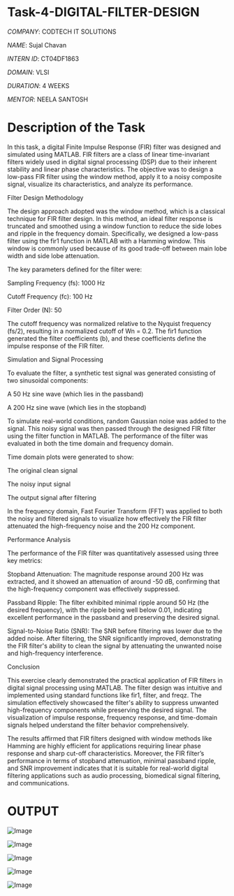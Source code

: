 # Task-4-DIGITAL-FILTER-DESIGN

*COMPANY*: CODTECH IT SOLUTIONS 

*NAME*: Sujal Chavan

*INTERN ID*: CT04DF1863

*DOMAIN*: VLSI

*DURATION*: 4 WEEKS

*MENTOR*: NEELA SANTOSH

# Description of the Task

In this task, a digital Finite Impulse Response (FIR) filter was designed and simulated using MATLAB. FIR filters are a class of linear time-invariant filters widely used in digital signal processing (DSP) due to their inherent stability and linear phase characteristics. The objective was to design a low-pass FIR filter using the window method, apply it to a noisy composite signal, visualize its characteristics, and analyze its performance.

Filter Design Methodology

The design approach adopted was the window method, which is a classical technique for FIR filter design. In this method, an ideal filter response is truncated and smoothed using a window function to reduce the side lobes and ripple in the frequency domain. Specifically, we designed a low-pass filter using the fir1 function in MATLAB with a Hamming window. This window is commonly used because of its good trade-off between main lobe width and side lobe attenuation.

The key parameters defined for the filter were:

Sampling Frequency (fs): 1000 Hz

Cutoff Frequency (fc): 100 Hz

Filter Order (N): 50

The cutoff frequency was normalized relative to the Nyquist frequency (fs/2), resulting in a normalized cutoff of Wn = 0.2. The fir1 function generated the filter coefficients (b), and these coefficients define the impulse response of the FIR filter.

Simulation and Signal Processing

To evaluate the filter, a synthetic test signal was generated consisting of two sinusoidal components:

A 50 Hz sine wave (which lies in the passband)

A 200 Hz sine wave (which lies in the stopband)

To simulate real-world conditions, random Gaussian noise was added to the signal. This noisy signal was then passed through the designed FIR filter using the filter function in MATLAB. The performance of the filter was evaluated in both the time domain and frequency domain.

Time domain plots were generated to show:

The original clean signal

The noisy input signal

The output signal after filtering

In the frequency domain, Fast Fourier Transform (FFT) was applied to both the noisy and filtered signals to visualize how effectively the FIR filter attenuated the high-frequency noise and the 200 Hz component.

Performance Analysis

The performance of the FIR filter was quantitatively assessed using three key metrics:

Stopband Attenuation: The magnitude response around 200 Hz was extracted, and it showed an attenuation of around -50 dB, confirming that the high-frequency component was effectively suppressed.

Passband Ripple: The filter exhibited minimal ripple around 50 Hz (the desired frequency), with the ripple being well below 0.01, indicating excellent performance in the passband and preserving the desired signal.

Signal-to-Noise Ratio (SNR): The SNR before filtering was lower due to the added noise. After filtering, the SNR significantly improved, demonstrating the FIR filter's ability to clean the signal by attenuating the unwanted noise and high-frequency interference.

Conclusion

This exercise clearly demonstrated the practical application of FIR filters in digital signal processing using MATLAB. The filter design was intuitive and implemented using standard functions like fir1, filter, and freqz. The simulation effectively showcased the filter's ability to suppress unwanted high-frequency components while preserving the desired signal. The visualization of impulse response, frequency response, and time-domain signals helped understand the filter behavior comprehensively.

The results affirmed that FIR filters designed with window methods like Hamming are highly efficient for applications requiring linear phase response and sharp cut-off characteristics. Moreover, the FIR filter’s performance in terms of stopband attenuation, minimal passband ripple, and SNR improvement indicates that it is suitable for real-world digital filtering applications such as audio processing, biomedical signal filtering, and communications.

# OUTPUT

![Image](https://github.com/user-attachments/assets/60e3ef19-3268-40fd-8acc-5a3e2b03766b)

![Image](https://github.com/user-attachments/assets/754c52c1-07e0-4f0a-9cf9-4cbc24bfe397)

![Image](https://github.com/user-attachments/assets/49e1475d-533d-41d4-bf14-70bf7943f562)

![Image](https://github.com/user-attachments/assets/4cdf48d3-ed87-4c1f-ae6f-4760a11ad78c)

![Image](https://github.com/user-attachments/assets/201a15b1-b073-4fb5-a38e-40a1d6e777d2)
